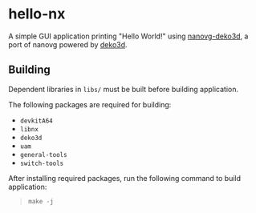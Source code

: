 # hello-nx
A simple GUI application printing "Hello World!" using [nanovg-deko3d](https://github.com/eXhumer/nanovg-deko3d), a port of nanovg powered by [deko3d](https://github.com/devkitPro/deko3d).

## Building
Dependent libraries in `libs/` must be built before building application.

The following packages are required for building:
* `devkitA64`
* `libnx`
* `deko3d`
* `uam`
* `general-tools`
* `switch-tools`

After installing required packages, run the following command to build application:
> `make -j`

